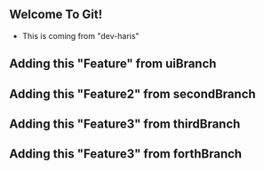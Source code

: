 ## Welcome To Git!

- This is coming from "dev-haris"

## Adding this "Feature" from uiBranch

## Adding this "Feature2" from secondBranch

## Adding this "Feature3" from thirdBranch

## Adding this "Feature3" from forthBranch
